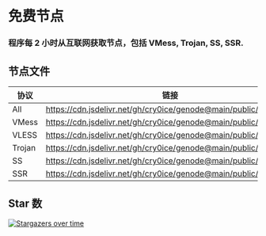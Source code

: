 # 免费节点

### 程序每 2 小时从互联网获取节点，包括 VMess, Trojan, SS, SSR.

## 节点文件

| 协议   | 链接                                                              |
|--------|-------------------------------------------------------------------|
| All    | https://cdn.jsdelivr.net/gh/cry0ice/genode@main/public/all.txt    |
| VMess  | https://cdn.jsdelivr.net/gh/cry0ice/genode@main/public/vmess.txt  |
| VLESS  | https://cdn.jsdelivr.net/gh/cry0ice/genode@main/public/vless.txt |
| Trojan | https://cdn.jsdelivr.net/gh/cry0ice/genode@main/public/trojan.txt |
| SS     | https://cdn.jsdelivr.net/gh/cry0ice/genode@main/public/ss.txt     |
| SSR    | https://cdn.jsdelivr.net/gh/cry0ice/genode@main/public/ssr.txt    |

## Star 数

[![Stargazers over time](https://starchart.cc/cry0ice/genode.svg?variant=adaptive)](https://starchart.cc/cry0ice/genode)
